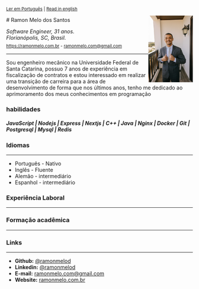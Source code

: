 <sup>
 
[Ler em Português](https://github.com/Ramonmelod/my-curriculum/blob/main/curriculo-portugues.md) | [Read in english](https://github.com/Ramonmelod/my-curriculum/blob/main/curriculum-english.md)

</sup>

<img align="right" width="120" src="./images/DSC00025.jpg" />
# Ramon Melo dos Santos

_Software Engineer, 31 anos._  
_Florianópolis, SC, Brasil._  
<sub>https://ramonmelo.com.br - ramonmelo.com@gmail.com</sub>

<div>

</div>

---

Sou engenheiro mecânico na Universidade Federal de Santa Catarina, possuo 7 anos de experiência em fiscalização de contratos e estou interessado em realizar uma transição de carreira para a área de desenvolvimento de forma que nos últimos anos, tenho me dedicado ao aprimoramento dos meus conhecimentos em programação

### habilidades

##### JavaScript | Nodejs | Express | Nextjs | C++ | Java | Nginx | Docker | Git | Postgresql | Mysql | Redis

### Idiomas

---

- Português - Nativo
- Inglês - Fluente
- Alemão - intermediário
- Espanhol - intermediário

### Experiência Laboral

---

### Formação acadêmica

---

### Links

---

- **Github:** [@ramonmelod](https://github.com/Ramonmelod)
- **Linkedin:** [@ramonmelod](https://www.linkedin.com/in/ramonmelod/)
- **E-mail:** ramonmelo.com@gmail.com
- **Website:** [ramonmelo.com.br](http://ramonmelo.com.br/)
